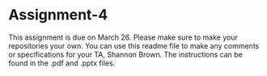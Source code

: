 # Assignment-4

This assignment is due on March 26. Please make sure to make your repositories your own. You can use this readme file to make any comments or specifications for your TA, Shannon Brown. The instructions can be found in the .pdf and .pptx files. 
